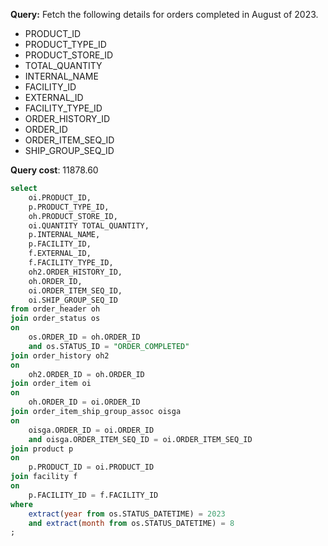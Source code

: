 **Query:** Fetch the following details for orders completed in August of 2023.

- PRODUCT_ID
- PRODUCT_TYPE_ID
- PRODUCT_STORE_ID 
- TOTAL_QUANTITY
- INTERNAL_NAME 
- FACILITY_ID
- EXTERNAL_ID 
- FACILITY_TYPE_ID 
- ORDER_HISTORY_ID 
- ORDER_ID
- ORDER_ITEM_SEQ_ID
- SHIP_GROUP_SEQ_ID

**Query cost**: 11878.60

```sql
select
	oi.PRODUCT_ID,
	p.PRODUCT_TYPE_ID,
	oh.PRODUCT_STORE_ID,
	oi.QUANTITY TOTAL_QUANTITY,
	p.INTERNAL_NAME,
	p.FACILITY_ID,
	f.EXTERNAL_ID,
	f.FACILITY_TYPE_ID,
	oh2.ORDER_HISTORY_ID,
	oh.ORDER_ID,
	oi.ORDER_ITEM_SEQ_ID,
	oi.SHIP_GROUP_SEQ_ID
from order_header oh
join order_status os
on
	os.ORDER_ID = oh.ORDER_ID
	and os.STATUS_ID = "ORDER_COMPLETED"
join order_history oh2
on
	oh2.ORDER_ID = oh.ORDER_ID
join order_item oi
on
	oh.ORDER_ID = oi.ORDER_ID
join order_item_ship_group_assoc oisga
on
	oisga.ORDER_ID = oi.ORDER_ID
	and oisga.ORDER_ITEM_SEQ_ID = oi.ORDER_ITEM_SEQ_ID
join product p
on
	p.PRODUCT_ID = oi.PRODUCT_ID
join facility f
on
	p.FACILITY_ID = f.FACILITY_ID
where
	extract(year from os.STATUS_DATETIME) = 2023
	and extract(month from os.STATUS_DATETIME) = 8
;
```
